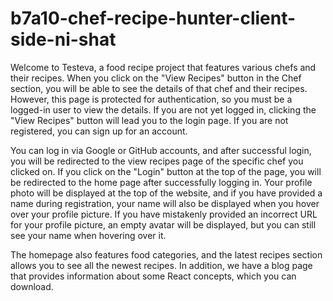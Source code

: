 ﻿# b7a10-chef-recipe-hunter-client-side-ni-shat
Welcome to Testeva, a food recipe project that features various chefs and their recipes. When you click on the "View Recipes" button in the Chef section, you will be able to see the details of that chef and their recipes. However, this page is protected for authentication, so you must be a logged-in user to view the details. If you are not yet logged in, clicking the "View Recipes" button will lead you to the login page. If you are not registered, you can sign up for an account.

You can log in via Google or GitHub accounts, and after successful login, you will be redirected to the view recipes page of the specific chef you clicked on. If you click on the "Login" button at the top of the page, you will be redirected to the home page after successfully logging in. Your profile photo will be displayed at the top of the website, and if you have provided a name during registration, your name will also be displayed when you hover over your profile picture. If you have mistakenly provided an incorrect URL for your profile picture, an empty avatar will be displayed, but you can still see your name when hovering over it.

The homepage also features food categories, and the latest recipes section allows you to see all the newest recipes. In addition, we have a blog page that provides information about some React concepts, which you can download.
